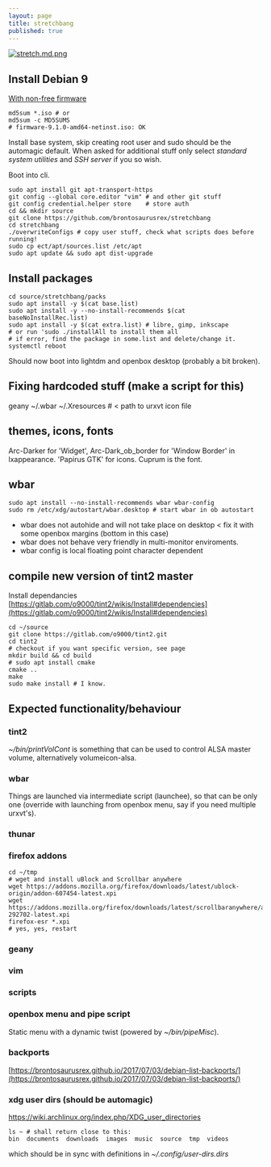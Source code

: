 ```yaml
---
layout: page
title: stretchbang
published: true
---
```

[![stretch.md.png](https://cdn.scrot.moe/images/2017/08/01/stretch.md.png)](https://cdn.scrot.moe/images/2017/08/01/stretch.png)

## Install Debian 9

[With non-free firmware](https://cdimage.debian.org/cdimage/unofficial/non-free/cd-including-firmware/)

    md5sum *.iso # or
    md5sum -c MD5SUMS 
    # firmware-9.1.0-amd64-netinst.iso: OK

Install base system, skip creating root user and sudo should be the automagic default. When asked for additional stuff only select *standard system utilities* and *SSH server* if you so wish.

Boot into cli.

    sudo apt install git apt-transport-https
    git config --global core.editor "vim" # and other git stuff
    git config credential.helper store    # store auth
    cd && mkdir source
    git clone https://github.com/brontosaurusrex/stretchbang
    cd stretchbang
    ./overwriteConfigs # copy user stuff, check what scripts does before running!
    sudo cp ect/apt/sources.list /etc/apt
    sudo apt update && sudo apt dist-upgrade
    
## Install packages

    cd source/stretchbang/packs
    sudo apt install -y $(cat base.list)
    sudo apt install -y --no-install-recommends $(cat baseNoInstallRec.list)
    sudo apt install -y $(cat extra.list) # libre, gimp, inkscape
    # or run 'sudo ./installAll to install them all
    # if error, find the package in some.list and delete/change it.
    systemctl reboot
    
Should now boot into lightdm and openbox desktop (probably a bit broken).

## Fixing hardcoded stuff (make a script for this)

geany ~/.wbar ~/.Xresources # < path to urxvt icon file

## themes, icons, fonts
Arc-Darker for 'Widget', Arc-Dark_ob_border for 'Window Border' in lxappearance. 'Papirus GTK' for icons. Cuprum is the font.

## wbar

    sudo apt install --no-install-recommends wbar wbar-config
    sudo rm /etc/xdg/autostart/wbar.desktop # start wbar in ob autostart
    
- wbar does not autohide and will not take place on desktop < fix it with some openbox margins (bottom in this case)
- wbar does not behave very friendly in multi-monitor enviroments.
- wbar config is local floating point character dependent



## compile new version of tint2 master

Install dependancies  
[https://gitlab.com/o9000/tint2/wikis/Install#dependencies](https://gitlab.com/o9000/tint2/wikis/Install#dependencies)

    cd ~/source
    git clone https://gitlab.com/o9000/tint2.git
    cd tint2
    # checkout if you want specific version, see page
    mkdir build && cd build
    # sudo apt install cmake
    cmake ..
    make
    sudo make install # I know.

## Expected functionality/behaviour

### tint2
*~/bin/printVolCont* is something that can be used to control ALSA master volume, alternatively volumeicon-alsa.

### wbar 
Things are launched via intermediate script (launchee), so that can be only one (override with launching from openbox menu, say if you need multiple urxvt's).

### thunar

### firefox addons

    cd ~/tmp
    # wget and install uBlock and Scrollbar anywhere
    wget https://addons.mozilla.org/firefox/downloads/latest/ublock-origin/addon-607454-latest.xpi
    wget https://addons.mozilla.org/firefox/downloads/latest/scrollbaranywhere/addon-292702-latest.xpi
    firefox-esr *.xpi
    # yes, yes, restart

### geany

### vim

### scripts

### openbox menu and pipe script
Static menu with a dynamic twist (powered by *~/bin/pipeMisc*).

### backports
[https://brontosaurusrex.github.io/2017/07/03/debian-list-backports/](https://brontosaurusrex.github.io/2017/07/03/debian-list-backports/)

### xdg user dirs (should be automagic)

https://wiki.archlinux.org/index.php/XDG_user_directories

    ls ~ # shall return close to this:
    bin  documents  downloads  images  music  source  tmp  videos
    
which should be in sync with definitions in *~/.config/user-dirs.dirs*

